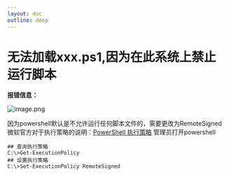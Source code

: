 ```yaml
---
layout: doc
outline: deep
---
```


# 无法加载xxx.ps1,因为在此系统上禁止运行脚本


**报错信息：**

![image.png](/python/load-xxx-ps1.png)

因为powershell默认是不允许运行任何脚本文件的，需要更改为RemoteSigned
微软官方对于执行策略的说明：[PowerShell 执行策略](https://learn.microsoft.com/zh-cn/powershell/module/microsoft.powershell.core/about/about_execution_policies?view=powershell-7.4)
管理员打开powershell
```shell
## 查询执行策略
C:\>Get-ExecutionPolicy
## 设置执行策略
C:\>Set-ExecutionPolicy RemoteSigned
```

